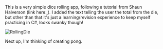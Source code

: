 This is a very simple dice rolling app, following a tutorial from Shaun Halverson (link here:[ ](https://www.youtube.com/watch?v=2lFSQApxq4g&list=PLyf3HIc5hqTPsZRWyFpi8w58rRxJF5tfp)). I added the text telling the user the total from the die, but other than that it's
just a learning/revision experience to keep myself practicing in C#, looks swanky though!

![RollingDie](https://github.com/user-attachments/assets/c71cf7ec-9493-4b43-81db-db43a5a2d0d4)

Next up, I'm thinking of creating pong.
